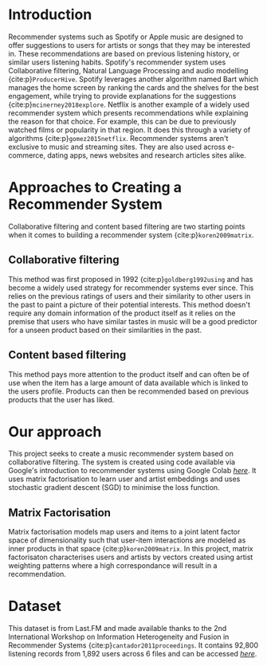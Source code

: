 # Introduction

Recommender systems such as Spotify or Apple music are designed to offer suggestions to users for artists or songs that they may be interested in. These recommendations are based on previous listening history, or similar users listening habits. Spotify's recommender system uses Collaborative filtering, Natural Language Processing and audio modelling {cite:p}`ProducerHive`. Spotify leverages another algorithm named Bart which manages the home screen by ranking the cards and the shelves for the best engagement, while trying to provide explanations for the suggestions {cite:p}`mcinerney2018explore`. Netflix is another example of a widely used recommender system which presents recommendations while explaining the reason for that choice. For example, this can be due to previously watched films or popularity in that region. It does this through a variety of algorithms {cite:p}`gomez2015netflix`. Recommender systems aren't exclusive to music and streaming sites. They are also used across e-commerce, dating apps, news websites and research articles sites alike.

# Approaches to Creating a Recommender System

Collaborative filtering and content based filtering are two starting points when it comes to building a recommender system {cite:p}`koren2009matrix`.

## Collaborative filtering

This method was first proposed in 1992 {cite:p}`goldberg1992using` and has become a widely used strategy for recommender systems ever since. This relies on the previous ratings of users and their similarity to other users in the past to paint a picture of their potential interests. This method doesn't require any domain information of the product itself as it relies on the premise that users who have similar tastes in music will be a good predictor for a unseen product based on their similarities in the past.

## Content based filtering

This method pays more attention to the product itself and can often be of use when the item has a large amount of data available which is linked to the users profile. Products can then be recommended based on previous products that the user has liked.

# Our approach

This project seeks to create a music recommender system based on collaborative filtering. The system is created using code available via Google's introduction to recommender systems using Google Colab [*here*](https://colab.research.google.com/github/google/eng-edu/blob/main/ml/recommendation-systems/recommendation-systems.ipynb?utm_source=ss-recommendation-systems&utm_campaign=colab-external&utm_medium=referral&utm_content=recommendation-systems#scrollTo=eSfW6SwIo4tk). It uses matrix factorisation to learn user and artist embeddings and uses stochastic gradient descent (SGD) to minimise the loss function.

## Matrix Factorisation

Matrix factorisation models map users and items to a joint latent factor space of dimensionality such that user-item interactions are modeled as inner products in that space {cite:p}`koren2009matrix`. In this project, matrix factorisaton characterises users and artists by vectors created using artist weighting patterns where a high correspondance will result in a recommendation.

# Dataset

This dataset is from Last.FM and made available thanks to the 2nd International Workshop on Information Heterogeneity and Fusion in Recommender Systems {cite:p}`cantador2011proceedings`. It contains 92,800 listening records from 1,892 users across 6 files and can be accessed [*here*](https://grouplens.org/datasets/hetrec-2011/).
